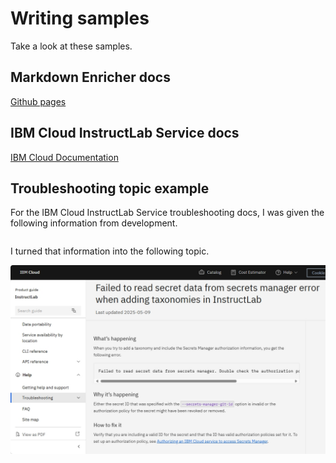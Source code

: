 # Writing samples

Take a look at these samples.



## Markdown Enricher docs

[Github pages](https://ibm.github.io/md-enricher-for-cicd/#/)


## IBM Cloud InstructLab Service docs

[IBM Cloud Documentation](https://cloud.ibm.com/docs/instructlab?topic=instructlab-getting-started&interface=ui)


## Troubleshooting topic example

For the IBM Cloud InstructLab Service troubleshooting docs, I was given the following information from development.

```

```

I turned that information into the following topic.

![Secret data troubleshooting topic](images/secret-data.png)